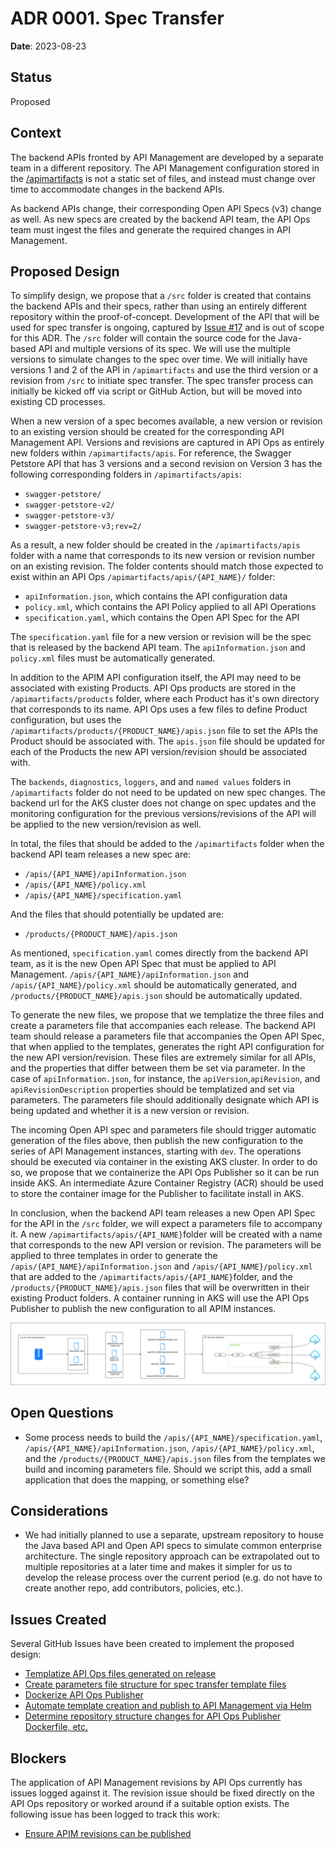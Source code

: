 # ADR 0001. Spec Transfer

**Date**: 2023-08-23

## Status

Proposed

## Context

The backend APIs fronted by API Management are developed by a separate team in a different repository. The API Management configuration stored in the [/apimartifacts](../../apimartifacts/) is not a static set of files, and instead must change over time to accommodate changes in the backend APIs.

As backend APIs change, their corresponding Open API Specs (v3) change as well. As new specs are created by the backend API team, the API Ops team must ingest the files and generate the required changes in API Management.

## Proposed Design

To simplify design, we propose that a `/src` folder is created that contains the backend APIs and their specs, rather than using an entirely different repository within the proof-of-concept. Development of the API that will be used for spec transfer is ongoing, captured by [Issue #17](https://github.com/lucashuet93/apiops-vnet-github/issues/17) and is out of scope for this ADR. The `/src` folder will contain the source code for the Java-based API and multiple versions of its spec. We will use the multiple versions to simulate changes to the spec over time. We will initially have versions 1 and 2 of the API in `/apimartifacts` and use the third version or a revision from `/src` to initiate spec transfer. The spec transfer process can initially be kicked off via script or GitHub Action, but will be moved into existing CD processes.

When a new version of a spec becomes available, a new version or revision to an existing version should be created for the corresponding API Management API. Versions and revisions are captured in API Ops as entirely new folders within `/apimartifacts/apis`. For reference, the Swagger Petstore API that has 3 versions and a second revision on Version 3 has the following corresponding folders in `/apimartifacts/apis`:

- `swagger-petstore/`
- `swagger-petstore-v2/`
- `swagger-petstore-v3/`
- `swagger-petstore-v3;rev=2/`

As a result, a new folder should be created in the `/apimartifacts/apis` folder with a name that corresponds to its new version or revision number on an existing revision. The folder contents should match those expected to exist within an API Ops `/apimartifacts/apis/{API_NAME}/` folder:

- `apiInformation.json`, which contains the API configuration data
- `policy.xml`, which contains the API Policy applied to all API Operations
- `specification.yaml`, which contains the Open API Spec for the API

The `specification.yaml` file for a new version or revision will be the spec that is released by the backend API team. The `apiInformation.json` and `policy.xml` files must be automatically generated.

In addition to the APIM API configuration itself, the API may need to be associated with existing Products. API Ops products are stored in the `/apimartifacts/products` folder, where each Product has it's own directory that corresponds to its name. API Ops uses a few files to define Product configuration, but uses the `/apimartifacts/products/{PRODUCT_NAME}/apis.json` file to set the APIs the Product should be associated with. The `apis.json` file should be updated for each of the Products the new API version/revision should be associated with.

The `backends`, `diagnostics`, `loggers`, and and `named values` folders in `/apimartifacts` folder do not need to be updated on new spec changes. The backend url for the AKS cluster does not change on spec updates and the monitoring configuration for the previous versions/revisions of the API will be applied to the new version/revision as well.

In total, the files that should be added to the `/apimartifacts` folder when the backend API team releases a new spec are:

- `/apis/{API_NAME}/apiInformation.json`
- `/apis/{API_NAME}/policy.xml`
- `/apis/{API_NAME}/specification.yaml`

And the files that should potentially be updated are:

- `/products/{PRODUCT_NAME}/apis.json`

As mentioned, `specification.yaml` comes directly from the backend API team, as it is the new Open API Spec that must be applied to API Management. `/apis/{API_NAME}/apiInformation.json` and `/apis/{API_NAME}/policy.xml` should be automatically generated, and `/products/{PRODUCT_NAME}/apis.json` should be automatically updated.

To generate the new files, we propose that we templatize the three files and create a parameters file that accompanies each release. The backend API team should release a parameters file that accompanies the Open API Spec, that when applied to the templates, generates the right API configuration for the new API version/revision. These files are extremely similar for all APIs, and the properties that differ between them be set via parameter. In the case of `apiInformation.json`, for instance, the `apiVersion`,`apiRevision`, and `apiRevisionDescription` properties should be templatized and set via parameters. The parameters file should additionally designate which API is being updated and whether it is a new version or revision.

The incoming Open API spec and parameters file should trigger automatic generation of the files above, then publish the new configuration to the series of API Management instances, starting with `dev`. The operations should be executed via container in the existing AKS cluster. In order to do so, we propose that we containerize the API Ops Publisher so it can be run inside AKS. An intermediate Azure Container Registry (ACR) should be used to store the container image for the Publisher to facilitate install in AKS.

In conclusion, when the backend API team releases a new Open API Spec for the API in the `/src` folder, we will expect a parameters file to accompany it. A new `/apimartifacts/apis/{API_NAME}`folder will be created with a name that corresponds to the new API version or revision. The parameters will be applied to three templates in order to generate the `/apis/{API_NAME}/apiInformation.json` and `/apis/{API_NAME}/policy.xml` that are added to the `/apimartifacts/apis/{API_NAME}`folder, and the `/products/{PRODUCT_NAME}/apis.json` files that will be overwritten in their existing Product folders. A container running in AKS will use the API Ops Publisher to publish the new configuration to all APIM instances.

![Diagram](../adr001.png)

## Open Questions

- Some process needs to build the `/apis/{API_NAME}/specification.yaml`, `/apis/{API_NAME}/apiInformation.json`, `/apis/{API_NAME}/policy.xml`, and the `/products/{PRODUCT_NAME}/apis.json` files from the templates we build and incoming parameters file. Should we script this, add a small application that does the mapping, or something else?

## Considerations

- We had initially planned to use a separate, upstream repository to house the Java based API and Open API specs to simulate common enterprise architecture. The single repository approach can be extrapolated out to multiple repositories at a later time and makes it simpler for us to develop the release process over the current period (e.g. do not have to create another repo, add contributors, policies, etc.).

## Issues Created

Several GitHub Issues have been created to implement the proposed design:

- [Templatize API Ops files generated on release](https://github.com/lucashuet93/apiops-vnet-github/issues/29)
- [Create parameters file structure for spec transfer template files](https://github.com/lucashuet93/apiops-vnet-github/issues/45)
- [Dockerize API Ops Publisher](https://github.com/lucashuet93/apiops-vnet-github/issues/38)
- [Automate template creation and publish to API Management via Helm](https://github.com/lucashuet93/apiops-vnet-github/issues/44)
- [Determine repository structure changes for API Ops Publisher Dockerfile, etc.](https://github.com/lucashuet93/apiops-vnet-github/issues/40)

## Blockers

The application of API Management revisions by API Ops currently has issues logged against it. The revision issue should be fixed directly on the API Ops repository or worked around if a suitable option exists. The following issue has been logged to track this work:

- [Ensure APIM revisions can be published](https://github.com/lucashuet93/apiops-vnet-github/issues/38)

